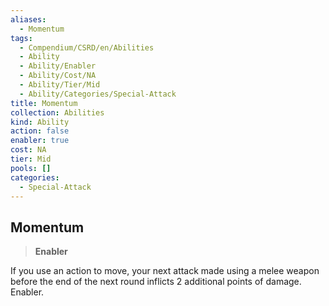 ```yaml
---
aliases:
  - Momentum
tags:
  - Compendium/CSRD/en/Abilities
  - Ability
  - Ability/Enabler
  - Ability/Cost/NA
  - Ability/Tier/Mid
  - Ability/Categories/Special-Attack
title: Momentum
collection: Abilities
kind: Ability
action: false
enabler: true
cost: NA
tier: Mid
pools: []
categories:
  - Special-Attack
---
```

## Momentum    
>**Enabler**  
    
If you use an action to move, your next attack made using a melee weapon before the end of the next round inflicts 2 additional points of damage. Enabler.